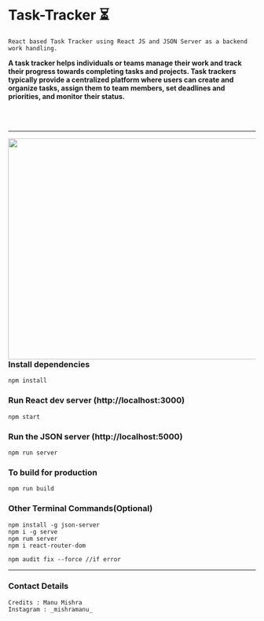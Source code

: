 # Task-Tracker ⏳

```
React based Task Tracker using React JS and JSON Server as a backend work handling.
```

<p>
  <b>
    A task tracker helps individuals or teams manage their work and track their progress towards completing tasks and projects. 
    Task trackers typically provide a centralized platform where users can create and organize tasks, assign them to team members, set deadlines and priorities, and monitor their status.
  </b>
</p>

<br>
<br>
<hr>

<div float="right" width="400">
  <img align="left" height="450" width="1200" src="2.jpeg">
</div>



### Install dependencies

```
npm install
```

### Run React dev server (http://localhost:3000)

```
npm start
```

### Run the JSON server (http://localhost:5000)

```
npm run server
```

### To build for production

```
npm run build
```

### Other Terminal Commands(Optional)

```
npm install -g json-server
npm i -g serve
npm rum server
npm i react-router-dom

npm audit fix --force //if error
```

<hr>

### Contact Details
```
Credits : Manu Mishra
Instagram : _mishramanu_
```
